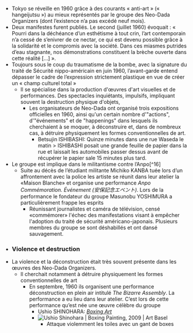 - Tokyo se réveille en 1960 grâce à des courants « anti-art » (« hangeijutsu ») au mieux représentés par le groupe des Neo-Dada Organizers (dont l’existence n’a pas excédé neuf mois).
- Deux manifestes furent publiés. Le second (juillet 1960) évoquait : « Pourri dans la déchéance d’un esthétisme à tout crin, l’art contemporain n’a cessé de s’enivrer de ce nectar, ce qui est devenu possible grâce à la solidarité et le compromis avec la société. Dans ces miasmes putrides d’eau stagnante, nos démonstrations constituent la brèche ouverte dans cette réalité […] ».
- Toujours sous le coup du traumatisme de la bombe, avec la signature du traité de Sécurité nippo-américain en juin 1960, l’avant-garde entend dépasser le cadre de l’expression strictement plastique en vue de créer un « champ culturel total »
	- Il se spécialise dans la production d'œuvres d'art visuelles et de performances. Des spectacles inquiétants, impulsifs, impliquant souvent la destruction physique d'objets,
		- Les organisateurs de Neo-Dada ont organisé trois expositions officielles en 1960, ainsi qu'un certain nombre d'"actions", d'"événements" et de "happenings" dans lesquels ils cherchaient à se moquer, à déconstruire et, dans de nombreux cas, à détruire physiquement les formes conventionnelles de art.
			- Betsujin ISHIBASHI: Quinze minutes dans une rue Waseda le matin > ISHIBASHI posait une grande feuille de papier dans la rue et laissait les automobiles passer dessus avant de récupérer le papier sale 15 minutes plus tard.
- Le groupe est implique dans le militantisme contre l’Anpo[^16]
	- Suite au décès de l’étudiant militante Michiko KANBA tuée lors d’un affrontement avec la police les artiste se réunit dans leur atelier la «Maison Blanche»  et organise une performance *Anpo Commémoration. Événement (安保記念エベント)*. Lors de la performance le fondateur du groupe Masunobu YOSHIMURA a particulièrement frappe les esprits
		- Réunissant journalistes et caméra de télévision, censé «commémorer» l'échec des manifestations visant à empêcher l'adoption du traité de sécurité américano-japonais. Plusieurs membres du groupe se sont déshabillés et ont dansé sauvagement.
- ### Violence et destruction
- La violence et la déconstruction était très souvent présente dans les œuvres des Neo-Dada Organizers.
	- Il cherchait notamment à détruire physiquement les formes conventionnelles de art
		- En septembre, 1960 ils organisent une performance déconstruction en plein air intitulé *The Bizarre Assembly*. La performance a eu lieu dans leur atelier. C’est lors de cette performance qu’est née une œuvre célèbre du groupe
			- Ushio SHINOHARA: [*Boxing Art*](https://www.youtube.com/watch?v=IiNKab5RaZQ)
			- ![Ushio Shinohara | Boxing Painting, 2009 | Art Basel](https://d2u3kfwd92fzu7.cloudfront.net/catalog/artwork/gallery/1448/photo/US_PA_09_001_350dpi_200mm.jpg)
				- Attaque violemment les toiles avec un gant de boxes